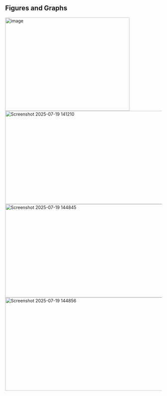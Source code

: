 ## Figures and Graphs 

<img width="400" height="300" alt="image" src="https://github.com/user-attachments/assets/b10aca85-ad5d-4f16-8193-de077e0d01cc" />

<img width="600" height="300" alt="Screenshot 2025-07-19 141210" src="https://github.com/user-attachments/assets/f787ae03-45fb-4d11-bcd9-1a606e2c03ad" />

<img width="600" height="300" alt="Screenshot 2025-07-19 144845" src="https://github.com/user-attachments/assets/76468738-b485-4e8f-b5ac-4220a7ee9444" />

<img width="600" height="300" alt="Screenshot 2025-07-19 144856" src="https://github.com/user-attachments/assets/7dd5ec4e-71ef-4b1d-ab61-0cb188887957" />
